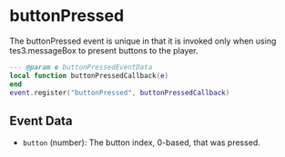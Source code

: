 # buttonPressed

The buttonPressed event is unique in that it is invoked only when using tes3.messageBox to present buttons to the player.

```lua
--- @param e buttonPressedEventData
local function buttonPressedCallback(e)
end
event.register("buttonPressed", buttonPressedCallback)
```

## Event Data

* `button` (number): The button index, 0-based, that was pressed.

